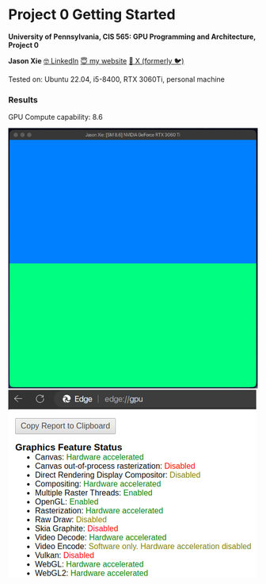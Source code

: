 Project 0 Getting Started
====================

**University of Pennsylvania, CIS 565: GPU Programming and Architecture, Project 0**

**Jason Xie**
[🤓 LinkedIn](https://linkedin.com/in/jia-chun-xie)
[😇 my website](https://jchunx.dev)
[🥵 X (formerly 🐦)](https://x.com/codemonke_)

Tested on: Ubuntu 22.04, i5-8400, RTX 3060Ti, personal machine

### Results

GPU Compute capability: 8.6

![](images/result.png)
![](images/webgl.png)